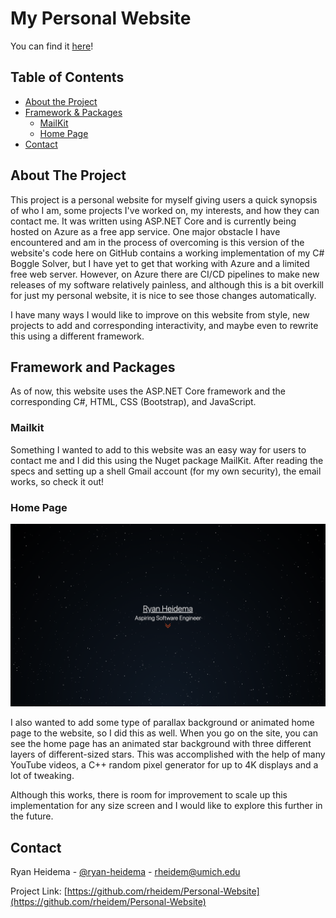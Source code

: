 <!-- TITLE -->
# My Personal Website
You can find it [here](ryanheidema.azurewebsites.net)!



<!-- TABLE OF CONTENTS -->
## Table of Contents

* [About the Project](#about-the-project)
* [Framework & Packages](#framework-and-packages)
  * [MailKit](#mailkit)
  * [Home Page](#home-page)
* [Contact](#contact)


<!-- ABOUT THE PROJECT -->
## About The Project

This project is a personal website for myself giving users a quick synopsis of who I am, some projects I've worked on, my interests, and how they can contact me. It was written using ASP.NET Core and is currently being hosted on Azure as a free app service. One major obstacle I have encountered and am in the process of overcoming is this version of the website's code here on GitHub contains a working implementation of my C# Boggle Solver, but I have yet to get that working with Azure and a limited free web server. However, on Azure there are CI/CD pipelines to make new releases of my software relatively painless, and although this is a bit overkill for just my personal website, it is nice to see those changes automatically. 

I have many ways I would like to improve on this website from style, new projects to add and corresponding interactivity, and maybe even to rewrite this using a different framework. 

<!-- GETTING STARTED -->
## Framework and Packages

As of now, this website uses the ASP.NET Core framework and the corresponding C#, HTML, CSS (Bootstrap), and JavaScript.

### Mailkit

Something I wanted to add to this website was an easy way for users to contact me and I did this using the Nuget package MailKit. After reading the specs and setting up a shell Gmail account (for my own security), the email works, so check it out!


### Home Page

![Image of Home Page](https://github.com/rheidem/Personal-Website/blob/master/Screen%20Shot%202020-08-27%20at%2011.01.54%20AM.png)

I also wanted to add some type of parallax background or animated home page to the website, so I did this as well. When you go on the site, you can see the home page has an animated star background with three different layers of different-sized stars. This was accomplished with the help of many YouTube videos, a C++ random pixel generator for up to 4K displays and a lot of tweaking.

Although this works, there is room for improvement to scale up this implementation for any size screen and I would like to explore this further in the future.


<!-- CONTACT -->
## Contact

Ryan Heidema - [@ryan-heidema](https://www.linkedin.com/in/ryan-heidema/) - rheidem@umich.edu

Project Link: [https://github.com/rheidem/Personal-Website](https://github.com/rheidem/Personal-Website)
